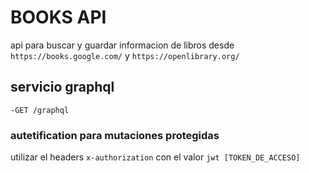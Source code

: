 # BOOKS API
api para buscar y guardar informacion de libros desde `https://books.google.com/` y `https://openlibrary.org/`

## servicio graphql
`-GET /graphql`

### autetification para mutaciones protegidas
utilizar el headers `x-authorization` con el valor `jwt [TOKEN_DE_ACCESO]`
